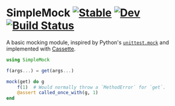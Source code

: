 # SimpleMock [![Stable](https://img.shields.io/badge/docs-stable-blue.svg)](https://christopher-dG.github.io/SimpleMock.jl/stable) [![Dev](https://img.shields.io/badge/docs-dev-blue.svg)](https://christopher-dG.github.io/SimpleMock.jl/dev) [![Build Status](https://travis-ci.com/christopher-dG/SimpleMock.jl.svg?branch=master)](https://travis-ci.com/christopher-dG/SimpleMock.jl)

A basic mocking module, inspired by Python's [`unittest.mock`](https://docs.python.org/3/library/unittest.mock.html) and implemented with [Cassette](https://github.com/jrevels/Cassette.jl).

```jl
using SimpleMock

f(args...) = get(args...)

mock(get) do g
    f(1)  # Would normally throw a `MethodError` for `get`.
    @assert called_once_with(g, 1)
end
```
